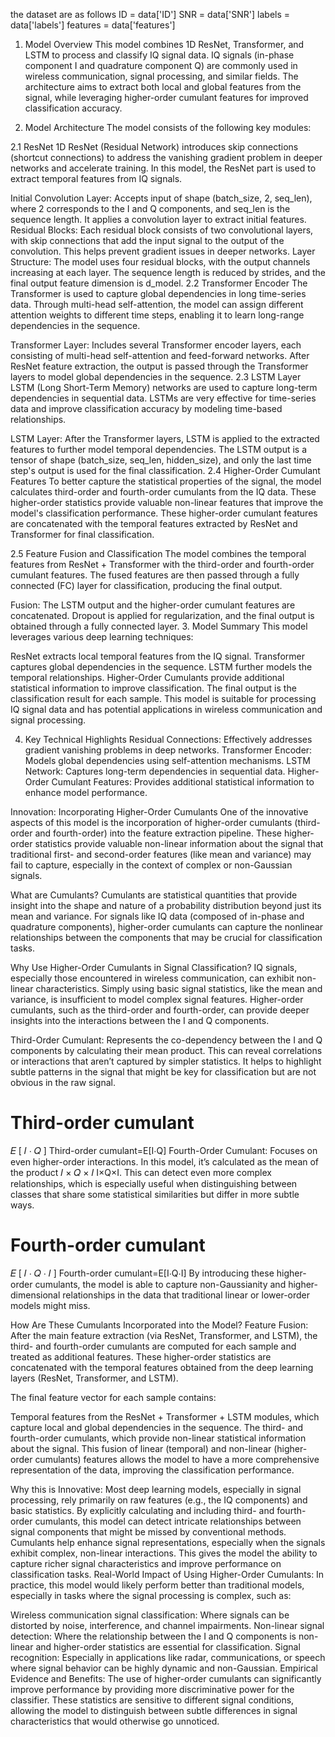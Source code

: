 

the dataset are as follows
ID = data['ID']
SNR = data['SNR']
labels = data['labels']
features = data['features']

1. Model Overview
This model combines 1D ResNet, Transformer, and LSTM to process and classify IQ signal data. IQ signals (in-phase component I and quadrature component Q) are commonly used in wireless communication, signal processing, and similar fields. The architecture aims to extract both local and global features from the signal, while leveraging higher-order cumulant features for improved classification accuracy.

2. Model Architecture
The model consists of the following key modules:

2.1 ResNet 1D
ResNet (Residual Network) introduces skip connections (shortcut connections) to address the vanishing gradient problem in deeper networks and accelerate training. In this model, the ResNet part is used to extract temporal features from IQ signals.

Initial Convolution Layer: Accepts input of shape (batch_size, 2, seq_len), where 2 corresponds to the I and Q components, and seq_len is the sequence length. It applies a convolution layer to extract initial features.
Residual Blocks: Each residual block consists of two convolutional layers, with skip connections that add the input signal to the output of the convolution. This helps prevent gradient issues in deeper networks.
Layer Structure: The model uses four residual blocks, with the output channels increasing at each layer. The sequence length is reduced by strides, and the final output feature dimension is d_model.
2.2 Transformer Encoder
The Transformer is used to capture global dependencies in long time-series data. Through multi-head self-attention, the model can assign different attention weights to different time steps, enabling it to learn long-range dependencies in the sequence.

Transformer Layer: Includes several Transformer encoder layers, each consisting of multi-head self-attention and feed-forward networks. After ResNet feature extraction, the output is passed through the Transformer layers to model global dependencies in the sequence.
2.3 LSTM Layer
LSTM (Long Short-Term Memory) networks are used to capture long-term dependencies in sequential data. LSTMs are very effective for time-series data and improve classification accuracy by modeling time-based relationships.

LSTM Layer: After the Transformer layers, LSTM is applied to the extracted features to further model temporal dependencies. The LSTM output is a tensor of shape (batch_size, seq_len, hidden_size), and only the last time step's output is used for the final classification.
2.4 Higher-Order Cumulant Features
To better capture the statistical properties of the signal, the model calculates third-order and fourth-order cumulants from the IQ data. These higher-order statistics provide valuable non-linear features that improve the model's classification performance.
These higher-order cumulant features are concatenated with the temporal features extracted by ResNet and Transformer for final classification.

2.5 Feature Fusion and Classification
The model combines the temporal features from ResNet + Transformer with the third-order and fourth-order cumulant features. The fused features are then passed through a fully connected (FC) layer for classification, producing the final output.

Fusion: The LSTM output and the higher-order cumulant features are concatenated. Dropout is applied for regularization, and the final output is obtained through a fully connected layer.
3. Model Summary
This model leverages various deep learning techniques:

ResNet extracts local temporal features from the IQ signal.
Transformer captures global dependencies in the sequence.
LSTM further models the temporal relationships.
Higher-Order Cumulants provide additional statistical information to improve classification.
The final output is the classification result for each sample. This model is suitable for processing IQ signal data and has potential applications in wireless communication and signal processing.

4. Key Technical Highlights
Residual Connections: Effectively addresses gradient vanishing problems in deep networks.
Transformer Encoder: Models global dependencies using self-attention mechanisms.
LSTM Network: Captures long-term dependencies in sequential data.
Higher-Order Cumulant Features: Provides additional statistical information to enhance model performance.

Innovation: Incorporating Higher-Order Cumulants
One of the innovative aspects of this model is the incorporation of higher-order cumulants (third-order and fourth-order) into the feature extraction pipeline. These higher-order statistics provide valuable non-linear information about the signal that traditional first- and second-order features (like mean and variance) may fail to capture, especially in the context of complex or non-Gaussian signals.

What are Cumulants?
Cumulants are statistical quantities that provide insight into the shape and nature of a probability distribution beyond just its mean and variance. For signals like IQ data (composed of in-phase and quadrature components), higher-order cumulants can capture the nonlinear relationships between the components that may be crucial for classification tasks.

Why Use Higher-Order Cumulants in Signal Classification?
IQ signals, especially those encountered in wireless communication, can exhibit non-linear characteristics. Simply using basic signal statistics, like the mean and variance, is insufficient to model complex signal features. Higher-order cumulants, such as the third-order and fourth-order, can provide deeper insights into the interactions between the I and Q components.

Third-Order Cumulant: Represents the co-dependency between the I and Q components by calculating their mean product. This can reveal correlations or interactions that aren’t captured by simpler statistics. It helps to highlight subtle patterns in the signal that might be key for classification but are not obvious in the raw signal.

Third-order cumulant
=
𝐸
[
𝐼
⋅
𝑄
]
Third-order cumulant=E[I⋅Q]
Fourth-Order Cumulant: Focuses on even higher-order interactions. In this model, it’s calculated as the mean of the product 
𝐼
×
𝑄
×
𝐼
I×Q×I. This can detect even more complex relationships, which is especially useful when distinguishing between classes that share some statistical similarities but differ in more subtle ways.

Fourth-order cumulant
=
𝐸
[
𝐼
⋅
𝑄
⋅
𝐼
]
Fourth-order cumulant=E[I⋅Q⋅I]
By introducing these higher-order cumulants, the model is able to capture non-Gaussianity and higher-dimensional relationships in the data that traditional linear or lower-order models might miss.

How Are These Cumulants Incorporated into the Model?
Feature Fusion: After the main feature extraction (via ResNet, Transformer, and LSTM), the third- and fourth-order cumulants are computed for each sample and treated as additional features. These higher-order statistics are concatenated with the temporal features obtained from the deep learning layers (ResNet, Transformer, and LSTM).

The final feature vector for each sample contains:

Temporal features from the ResNet + Transformer + LSTM modules, which capture local and global dependencies in the sequence.
The third- and fourth-order cumulants, which provide non-linear statistical information about the signal.
This fusion of linear (temporal) and non-linear (higher-order cumulants) features allows the model to have a more comprehensive representation of the data, improving the classification performance.

Why this is Innovative:
Most deep learning models, especially in signal processing, rely primarily on raw features (e.g., the IQ components) and basic statistics. By explicitly calculating and including third- and fourth-order cumulants, this model can detect intricate relationships between signal components that might be missed by conventional methods.
Cumulants help enhance signal representations, especially when the signals exhibit complex, non-linear interactions. This gives the model the ability to capture richer signal characteristics and improve performance on classification tasks.
Real-World Impact of Using Higher-Order Cumulants:
In practice, this model would likely perform better than traditional models, especially in tasks where the signal processing is complex, such as:

Wireless communication signal classification: Where signals can be distorted by noise, interference, and channel impairments.
Non-linear signal detection: Where the relationship between the I and Q components is non-linear and higher-order statistics are essential for classification.
Signal recognition: Especially in applications like radar, communications, or speech where signal behavior can be highly dynamic and non-Gaussian.
Empirical Evidence and Benefits:
The use of higher-order cumulants can significantly improve performance by providing more discriminative power for the classifier. These statistics are sensitive to different signal conditions, allowing the model to distinguish between subtle differences in signal characteristics that would otherwise go unnoticed.


